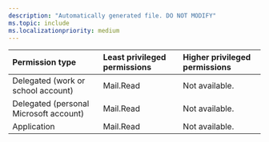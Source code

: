 ```yaml
---
description: "Automatically generated file. DO NOT MODIFY"
ms.topic: include
ms.localizationpriority: medium
---
```


|Permission type|Least privileged permissions|Higher privileged permissions|
|:---|:---|:---|
|Delegated (work or school account)|Mail.Read|Not available.|
|Delegated (personal Microsoft account)|Mail.Read|Not available.|
|Application|Mail.Read|Not available.|

